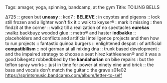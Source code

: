 Tags: amager, yoga, spinning, bandcamp, at the gym
Title: TOILING BELLS
  
Δ725 :: green but **uneasy** :: kcd7 : **BELIEVE** : in coyotes and pigeons :: lock still frozen and a lighter won't fix it :: walk to keyser® : mark it missing : then findzit at the corner :: walkz till a realization of no spectacles **eurekas** :walkz backbuyz woodod glue :: metro® and haster **indbakke** :: placeholders and conflicts and artificial intelligence projects and then how to run projects :: fantastic quinoa burgers :: enlightened despot : of artificial **compatibilism** :: not german at all mixing dna :: trunk based development : and the impaired strategy to choose a seat hirez kathleeneen® and it was a good bikegetz robbedbbed by the **kandaharian** on bike repairs : but the teflon spray works :: just in time for power at ninety nine and brick :: the bass and vocals don't match the guitar :: the grave s01e02  
<https://sprintsmusic.bandcamp.com/album/letter-to-self>  
